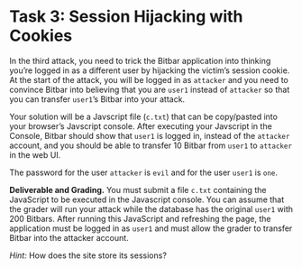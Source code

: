 # Task 3: Session Hijacking with Cookies

In the third attack, you need to trick the Bitbar application into thinking you’re logged in as a different user by hijacking the victim’s session cookie. At the start of the attack, you will be logged in as `attacker` and you need to convince Bitbar into believing that you are `user1` instead of `attacker` so that you can transfer `user1`’s Bitbar into your attack.

Your solution will be a Javscript file (`c.txt`) that can be copy/pasted into your browser’s Javscript console. After executing your Javscript in the Console, Bitbar should show that `user1` is logged in, instead of the `attacker` account, and you should be able to transfer 10 Bitbar from `user1` to `attacker` in the web UI.

The password for the user `attacker` is `evil` and for the user `user1` is `one`.

**Deliverable and Grading.** You must submit a file `c.txt` containing the JavaScript to be executed in the Javascript console. You can assume that the grader will run your attack while the database has the original `user1` with 200 Bitbars. After running this JavaScript and refreshing the page, the application must be logged in as `user1` and must allow the grader to transfer Bitbar into the attacker account.

*Hint:* How does the site store its sessions?
